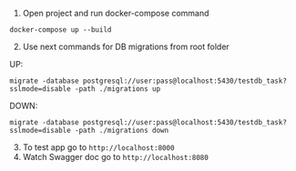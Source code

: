 1. Open project and run docker-compose command
```
docker-compose up --build
```
2. Use next commands for DB migrations from root folder 

UP:
```
migrate -database postgresql://user:pass@localhost:5430/testdb_task?sslmode=disable -path ./migrations up
```
DOWN:
```
migrate -database postgresql://user:pass@localhost:5430/testdb_task?sslmode=disable -path ./migrations down
```
3. To test app go to `http://localhost:8000`
4. Watch Swagger doc go to `http://localhost:8080`
